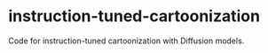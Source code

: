 # instruction-tuned-cartoonization
Code for instruction-tuned cartoonization with Diffusion models.
